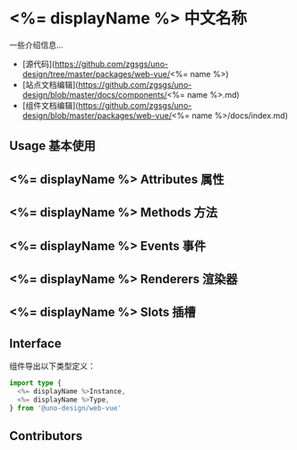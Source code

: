 # <%= displayName %> 中文名称

一些介绍信息...

- [源代码](https://github.com/zgsgs/uno-design/tree/master/packages/web-vue/<%= name %>)
- [站点文档编辑](https://github.com/zgsgs/uno-design/blob/master/docs/components/<%= name %>.md)
- [组件文档编辑](https://github.com/zgsgs/uno-design/blob/master/packages/web-vue/<%= name %>/docs/index.md)

## Usage 基本使用


## <%= displayName %> Attributes 属性


## <%= displayName %> Methods 方法


## <%= displayName %> Events 事件


## <%= displayName %> Renderers 渲染器


## <%= displayName %> Slots 插槽


## Interface

组件导出以下类型定义：

```ts
import type {
  <%= displayName %>Instance,
  <%= displayName %>Type,
} from '@uno-design/web-vue'
```

## Contributors

<a href="https://github.com/zgsgs" target="_blank">
  <u-avatar round src="https://avatars.githubusercontent.com/u/22882957?v=4" />
</a>

